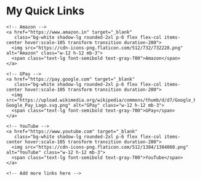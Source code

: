 <!DOCTYPE html>
<html lang="en">
<head>
  <meta charset="UTF-8">
  <meta name="viewport" content="width=device-width, initial-scale=1.0">
  <title>My Quick Links</title>
  <script src="https://cdn.tailwindcss.com"></script>
</head>
<body class="bg-gray-100 min-h-screen flex flex-col items-center justify-center p-6">
  
  <h1 class="text-3xl font-bold mb-8 text-gray-800">My Quick Links</h1>
  
  <div class="grid grid-cols-2 md:grid-cols-3 gap-6 w-full max-w-2xl">
    
    <!-- Amazon -->
    <a href="https://www.amazon.in" target="_blank" 
       class="bg-white shadow-lg rounded-2xl p-6 flex flex-col items-center hover:scale-105 transform transition duration-200">
      <img src="https://cdn-icons-png.flaticon.com/512/732/732228.png" alt="Amazon" class="w-12 h-12 mb-3">
      <span class="text-lg font-semibold text-gray-700">Amazon</span>
    </a>

    <!-- GPay -->
    <a href="https://pay.google.com" target="_blank" 
       class="bg-white shadow-lg rounded-2xl p-6 flex flex-col items-center hover:scale-105 transform transition duration-200">
      <img src="https://upload.wikimedia.org/wikipedia/commons/thumb/d/d7/Google_Pay_Logo.svg/512px-Google_Pay_Logo.svg.png" alt="GPay" class="w-12 h-12 mb-3">
      <span class="text-lg font-semibold text-gray-700">GPay</span>
    </a>

    <!-- YouTube -->
    <a href="https://www.youtube.com" target="_blank" 
       class="bg-white shadow-lg rounded-2xl p-6 flex flex-col items-center hover:scale-105 transform transition duration-200">
      <img src="https://cdn-icons-png.flaticon.com/512/1384/1384060.png" alt="YouTube" class="w-12 h-12 mb-3">
      <span class="text-lg font-semibold text-gray-700">YouTube</span>
    </a>

    <!-- Add more links here -->
    
  </div>

</body>
</html>

